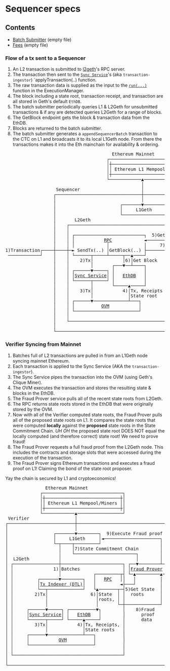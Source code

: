 # Sequencer specs

## Contents
- [Batch Submitter](./batch-submitter.md) (empty file)
- [Fees](./fees.md) (empty file)

### Flow of a tx sent to a Sequencer

1. An L2 transaction is submitted to [l2geth](https://github.com/ethereum-optimism/go-ethereum)'s RPC server.
2. The transaction then sent to the [`Sync Service`](https://github.com/ethereum-optimism/specs/blob/main/transaction-ingestor.md)'s (aka `transaction-ingestor`) `applyTransaction(..) function.
3. The raw transaction data is supplied as the input to the [`run(...)`](https://github.com/ethereum-optimism/contracts/blob/master/contracts/optimistic-ethereum/OVM/execution/OVM_ExecutionManager.sol#L155-L158) function in the ExecutionManager.
4. The block including a state root, transaction receipt, and transaction are all stored in Geth's default `EthDB`.
5. The batch submitter periodically queries L1 & L2Geth for unsubmitted transactions & if any are detected queries L2Geth for a range of blocks.
6. The GetBlock endpoint gets the block & transaction data from the EthDB.
7. Blocks are returned to the batch submitter.
8. The batch submitter generates a `appendSequencerBatch` transaction to the CTC on L1 and broadcasts it to its local L1Geth node. From there the transactions makes it into the Eth mainchain for availability & ordering.

<pre>
                                        Ethereum Mainnet
                                      ┌──────────────────────────────┐
                                      │┼────────────────────────────┼│
                                      ││ Ethereum L1 Mempool/Miners ││
                                      │┼────────────────────────────┼│
                                      └────────────▲─────────────────┘
                                                   │
                   Sequencer                       │
                  ┌────────────────────────────────┼─────────────────────────────────────┐
                  │                                │                                     │
                  │                        ┌───────▼────────┐ 8)AppendBatch (many blocks)│
                  │                        │     L1Geth     ◄──────────────┐             │
                  │                        └────────────────┘              │             │
                  │       L2Geth                                           │             │
                  │    ┌────────────────────────────────────┐              │             │
                  │    │                                    │              │             │
                  │    │ ┌──────────────────────────┐  5)Get│Blocks ┌──────┴────────┐    │
                  │    │ │           <a href="https://github.com/ethereum-optimism/go-ethereum/blob/master/internal/ethapi/api.go">RPC</a>            ◄───────┼───────┤               │    │
                  │    │ │            │             │     7)│Blocks │               │    │
1)Transaction┌────┼────┼─► SendTx(..) │GetBlock(..) ├───────┼───────►<a href="/sequencer/batch-submitter.md">Batch Submitter</a>│    │
 ────────────┘    │    │ └──────┬─────┴─────┬──▲────┘       │       └───────────────┘    │
                  │    │    2)Tx│           │6)│Get Block   │                            │
                  │    │        │       ┌───▼──┴────┐       │                            │
                  │    │ ┌──────▼─────┐ │           │       │                            │
                  │    │ │<a href="/l2-geth/transaction-ingestor.md">Sync Service</a>│ │   <a href="https://github.com/ethereum-optimism/go-ethereum/tree/83593f20c213129f6dceac6321e7cbbad0035a26/core/rawdb">EthDB</a>   │       │                            │
                  │    │ └──────┬─────┘ │           │       │                            │
                  │    │        │       └─────▲─────┘       │                            │
                  │    │    3)Tx│           4)│Tx, Receipts │                            │
                  │    │        │             │State root   │                            │
                  │    │ ┌──────▼─────────────┴───┐         │                            │
                  │    │ │          <a href="/ovm/README.md">OVM</a>           │         │                            │
                  │    │ └────────────────────────┘         │                            │
                  │    │                                    │                            │
                  │    └────────────────────────────────────┘                            │
                  │                                                                      │
                  └──────────────────────────────────────────────────────────────────────┘
</pre>

### Verifier Syncing from Mainnet
1. Batches full of L2 transactions are pulled in from an L1Geth node syncing mainnet Ethereum.
2. Each transaction is applied to the Sync Service (AKA the `transaction-ingestor`).
3. The Sync Service pipes the transaction into the OVM (using Geth's Clique Miner).
4. The OVM executes the transaction and stores the resulting state & blocks in the EthDB.
5. The Fraud Prover service pulls all of the recent state roots from L2Geth.
6. The RPC returns state roots stored in the EthDB that were originally stored by the OVM.
7. Now with all of the Verifier computed state roots, the Fraud Prover pulls all of the proposed state roots on L1. It compares the state roots that were computed **locally** against the **proposed** state roots in the State Commitment Chain. _UH OH_ the proposed state root DOES NOT equal the locally computed (and therefore correct) state root! We need to prove fraud!
8. The Fraud Prover requests a full fraud proof from the L2Geth node. This includes the contracts and storage slots that were accessed during the execution of the transaction.
9. The Fraud Prover signs Ethereum transactions and executes a fraud proof on L1! Claiming the bond of the state root proposer.

Yay the chain is secured by L1 and cryptoeconomics!

<pre>
               Ethereum Mainnet
             ┌──────────────────────────────┐
             │┼────────────────────────────┼│
             ││ Ethereum L1 Mempool/Miners ││
             │┼────────────────────────────┼│
             └────────────▲─────────────────┘
 Verifier                 │
┌─────────────────────────┼───────────────────────────────────┐
│                         │                                   │
│                 ┌───────▼────────┐  9)Execute Fraud proof   │
│                 │     L1Geth     │◄─────────────────────┐   │
│                 └─┬────┬─────────┘                      │   │
│                   │    │7)State Commitment Chain        │   │
│                   │    └───────────────────────┐        │   │
│  L2Geth           │                            │        │   │
│ ┌─────────────────┼───────────────────────┐ ┌──▼────────┴─┐ │
│ │               1)│Batches                │ │<a href="/verifier/fraud-prover.md">Fraud Prover</a> │ │
│ │                 │            ┌─────────┬┤ └─▲─────────▲─┘ │
│ │         ┌───────▼────────┐   │   <a href="https://github.com/ethereum-optimism/go-ethereum/blob/master/internal/ethapi/api.go">RPC</a>   ││   │         │   │
│ │         │<a href="/l2-geth/l1-data-indexer.md">Tx Indexer (DTL)</a>│   │         ◄├───┘         │   │
│ │         └──┬─────────────┘   └▲───────┬─┤5)Get State  │   │
│ │        2)Tx│                6)│State  │ │  roots      │   │
│ │            │                  │roots, │ │             │   │
│ │            │                  │       └─┼─────────────┘   │
│ │     ┌──────▼─────┐ ┌──────────▼┐        │    8)Fraud      │
│ │     │<a href="/l2-geth/transaction-ingestor.md">Sync Service</a>│ │   <a href="https://github.com/ethereum-optimism/go-ethereum/tree/83593f20c213129f6dceac6321e7cbbad0035a26/core/rawdb">EthDB</a>   │        │      proof      │
│ │     └──────┬─────┘ └─────▲─────┘        │      data       │
│ │        3)Tx│           4)│Tx, Receipts, │                 │
│ │            │             │State roots   │                 │
│ │     ┌──────▼─────────────┴───┐          │                 │
│ │     │           <a href="/ovm/README.md">OVM</a>          │          │                 │
│ │     └────────────────────────┘          │                 │
│ │                                         │                 │
│ └─────────────────────────────────────────┘                 │
│                                                             │
└─────────────────────────────────────────────────────────────┘
</pre>
